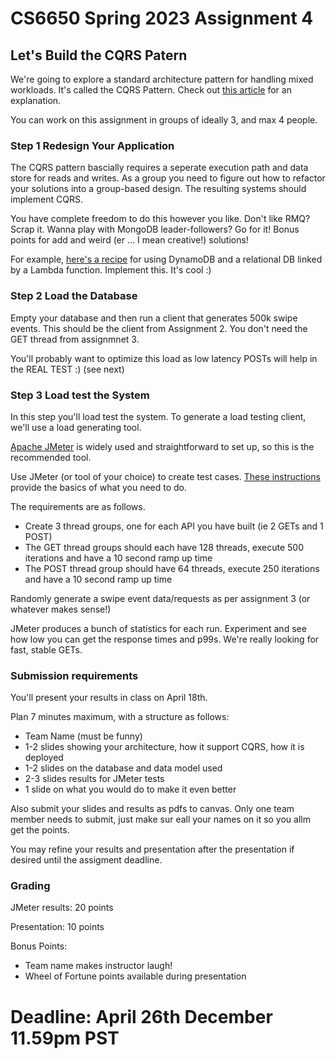 # CS6650 Spring 2023  Assignment 4

## Let's Build the CQRS Patern

We're going to explore a standard architecture pattern for handling mixed workloads. It's called the CQRS Pattern. Check out [this article](https://blog.bitsrc.io/how-i-redesigned-the-backend-to-quickly-handle-millions-of-reads-and-writes-58cfe989e6f8) for an explanation. 

You can work on this assignment in groups of ideally 3, and max 4 people. 

### Step 1 Redesign Your Application

The CQRS pattern bascially requires a seperate execution path and data store for reads and writes. As a group you need to figure out how to refactor your solutions into a group-based design.
The resulting systems should implement CQRS. 

You have complete freedom to do this however you like. Don't like RMQ? Scrap it. Wanna play with MongoDB leader-followers? Go for it! Bonus points for add and weird (er ... I mean creative!) solutions!

For example, [here's a recipe](https://docs.aws.amazon.com/prescriptive-guidance/latest/modernization-data-persistence/cqrs-pattern.html) for using DynamoDB and a relational DB linked by a Lambda function. Implement this. It's cool :)
### Step 2 Load the Database

Empty your database and then run a client that generates 500k swipe events. This should be the client from Assignment 2. You don't need the GET thread from assignmnet 3.

You'll probably want to optimize this load as low latency POSTs will help in the REAL TEST  :) (see next)

### Step 3 Load test the System

In this step you'll load test the system. To generate a load testing client, we'll use a load generating tool.

[Apache JMeter](https://jmeter.apache.org/) is widely used and straightforward to set up, so this is the recommended tool.

Use JMeter (or tool of your choice) to create test cases. [These instructions](https://jmeter.apache.org/usermanual/build-web-test-plan.html) provide the basics of what you need to do.

The requirements are as follows. 

* Create 3 thread groups, one for each API you have built (ie 2 GETs and 1 POST)
* The GET thread groups should each have 128 threads, execute 500 iterations and have a 10 second ramp up time
* The POST thread group should have 64 threads, execute 250 iterations and have a 10 second ramp up time

Randomly generate a swipe event data/requests as per assignment 3 (or whatever makes sense!)

JMeter produces a bunch of statistics for each run. Experiment and see how low you can get the response times and p99s. We're really looking for fast, stable GETs.

### Submission requirements

You'll present your results in class on April 18th. 

Plan 7 minutes maximum, with a structure as follows:

* Team Name (must be funny)
* 1-2 slides showing your architecture, how it support CQRS, how it is deployed
* 1-2 slides on the database and data model used
* 2-3 slides results for JMeter tests
* 1 slide on what you would do to make it even better

Also submit your slides and results as pdfs to canvas. Only one team member needs to submit, just make sur eall your names on it so you allm get the points. 

You may refine your results and presentation after the presentation if desired until the assigment deadline.

### Grading

JMeter results: 20 points

Presentation: 10 points

Bonus Points: 
* Team name makes instructor laugh!
* Wheel of Fortune points available during presentation

# Deadline: April 26th  December 11.59pm PST
